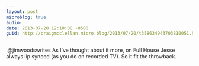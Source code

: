 ```yaml
---
layout: post
microblog: true
audio: 
date: 2013-07-20 12:10:08 -0500
guid: http://craigmcclellan.micro.blog/2013/07/20/t358634943703810051.html
---
```

.@jimwoodswrites As I’ve thought about it more, on Full House Jesse always lip synced (as you do on recorded TV). So it fit the throwback.
